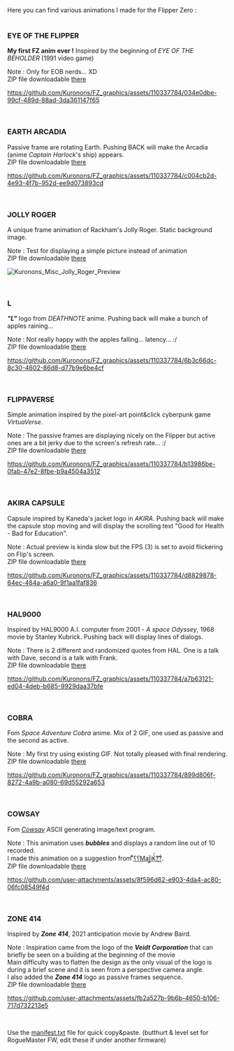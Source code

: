 Here you can find various animations I made for the Flipper Zero :
<BR><BR>

### EYE OF THE FLIPPER
**My first FZ anim ever !** Inspired by the beginning of *EYE OF THE BEHOLDER* (1991 video game)

Note : Only for EOB nerds... XD<BR>
ZIP file downloadable [there](https://github.com/Kuronons/FZ_graphics/blob/main/Animations/Miscellaneous/Animation_ZIP_files_%5BMiscellaneous%5D/Kuronons_Misc_Eye_of_the_Flipper_128x64.zip)

https://github.com/Kuronons/FZ_graphics/assets/110337784/034e0dbe-99cf-489d-88ad-3da361147f65

<BR>

### EARTH ARCADIA
Passive frame are rotating Earth. Pushing BACK will make the Arcadia (anime *Captain Harlock*'s ship) appears.
<BR>
ZIP file downloadable [there](https://github.com/Kuronons/FZ_graphics/blob/main/Animations/Miscellaneous/Animation_ZIP_files_%5BMiscellaneous%5D/Kuronons_Misc_Earth_Arcadia_128x64.zip)

https://github.com/Kuronons/FZ_graphics/assets/110337784/c004cb2d-4e93-4f7b-952d-ee9d073893cd

<BR>

### JOLLY ROGER
A unique frame animation of Rackham's Jolly Roger. Static background image.

Note : Test for displaying a simple picture instead of animation<BR>
ZIP file downloadable [there](https://github.com/Kuronons/FZ_graphics/blob/main/Animations/Miscellaneous/Animation_ZIP_files_%5BMiscellaneous%5D/Kuronons_Misc_Jolly_Roger_128x64.zip)

![Kuronons_Misc_Jolly_Roger_Preview](https://user-images.githubusercontent.com/110337784/193910887-e76aa2ec-4b02-4aba-84bd-b80c9c8f78b0.jpg)

<BR>

### L
***"L"*** logo from *DEATHNOTE* anime. Pushing back will make a bunch of apples raining...

Note : Not really happy with the apples falling... latency... :/<BR>
ZIP file downloadable [there](https://github.com/Kuronons/FZ_graphics/blob/main/Animations/Miscellaneous/Animation_ZIP_files_%5BMiscellaneous%5D/Kuronons_Misc_L_128x64.zip)

https://github.com/Kuronons/FZ_graphics/assets/110337784/6b3c66dc-8c30-4602-86d8-d77b9e6be4cf

<BR>

### FLIPPAVERSE
Simple animation inspired by the pixel-art point&click cyberpunk game *VirtuaVerse*.

Note : The passive frames are displaying nicely on the Flipper but active ones are a bit jerky due to the screen's refresh rate... :/<BR>
ZIP file downloadable [there](https://github.com/Kuronons/FZ_graphics/blob/main/Animations/Miscellaneous/Animation_ZIP_files_%5BMiscellaneous%5D/Kuronons_Misc_FlippaVerse_128x64.zip)

https://github.com/Kuronons/FZ_graphics/assets/110337784/b13986be-0fab-47e2-8fbe-b9a4504a3512

<BR>

### AKIRA CAPSULE
Capsule inspired by Kaneda's jacket logo in *AKIRA*. Pushing back will make the capsule stop moving and will display the scrolling text "Good for Health - Bad for Education".

Note : Actual preview is kinda slow but the FPS (3) is set to avoid flickering on Flip's screen.<BR>
ZIP file downloadable [there](https://github.com/Kuronons/FZ_graphics/blob/main/Animations/Miscellaneous/Animation_ZIP_files_%5BMiscellaneous%5D/Kuronons_Misc_Akira_Capsule_128x64.zip)

https://github.com/Kuronons/FZ_graphics/assets/110337784/d8829878-64ec-484a-a6a0-9f1aa1faf836

<BR>

### HAL9000
Inspired by HAL9000 A.I. computer from 2001 - *A space Odyssey*, 1968 movie by Stanley Kubrick. Pushing back will display lines of dialogs.

Note : There is 2 different and randomized quotes from HAL. One is a talk with Dave, second is a talk with Frank.<BR>
ZIP file downloadable [there](https://github.com/Kuronons/FZ_graphics/blob/main/Animations/Miscellaneous/Animation_ZIP_files_%5BMiscellaneous%5D/Kuronons_Misc_HAL9000_128x64.zip)

https://github.com/Kuronons/FZ_graphics/assets/110337784/a7b63121-ed04-4deb-b685-9929daa37bfe

<BR>

### COBRA
Fom *Space Adventure Cobra* anime. Mix of 2 GIF, one used as passive and the second as active.

Note : My first try using existing GIF. Not totally pleased with final rendering.<BR>
ZIP file downloadable [there](https://github.com/Kuronons/FZ_graphics/blob/main/Animations/Miscellaneous/Animation_ZIP_files_%5BMiscellaneous%5D/Kuronons_Misc_Cobra_128x64.zip)

https://github.com/Kuronons/FZ_graphics/assets/110337784/899d806f-8272-4a9b-a080-69d55292a653

<BR>

### COWSAY
Fom [*Cowsay*](https://en.wikipedia.org/wiki/Cowsay) ASCII generating image/text program.

Note : This animation uses ***bubbles*** and displays a random line out of 10 recorded.<BR>
I made this animation on a suggestion from [؟؟͌̊̄Maj͈̾i͍̓K͛́ͅ?̈́͢͡?](https://github.com/qqmajikpp).<BR>
ZIP file downloadable [there](https://github.com/Kuronons/FZ_graphics/blob/main/Animations/Miscellaneous/Animation_ZIP_files_%5BMiscellaneous%5D/Kuronons_Misc_Cowsay_128x64.zip)

https://github.com/user-attachments/assets/8f596d62-e903-4da4-ac80-06fc08549f4d

<BR>

### ZONE 414
Inspired by ***Zone 414***, 2021 anticipation movie by Andrew Baird.

Note : Inspiration came from the logo of the ***Veidt Corporation*** that can briefly be seen on a building at the beginning of the movie<BR>
Main difficulty was to flatten the design as the only visual of the logo is during a brief scene and it is seen from a perspective camera angle.<BR>
I also added the ***Zone 414*** logo as passive frames sequence.<BR>
ZIP file downloadable [there](https://github.com/Kuronons/FZ_graphics/blob/main/Animations/Miscellaneous/Animation_ZIP_files_%5BMiscellaneous%5D/Kuronons_Misc_Zone414_128x64.zip)

https://github.com/user-attachments/assets/fb2a527b-9b6b-4650-b106-717d732213e5

<BR>

Use the [manifest.txt](https://github.com/Kuronons/FZ_graphics/blob/main/Animations/Miscellaneous/manifest.txt) file for quick copy&paste. (butthurt & level set for RogueMaster FW, edit these if under another firmware)
